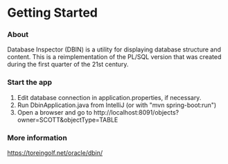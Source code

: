 # Getting Started

### About
Database Inspector (DBIN) is a utility for displaying database structure and content. This is a reimplementation of the PL/SQL version that was created during the first quarter of the 21st century.

### Start the app
1. Edit database connection in application.properties, if necessary.
2. Run DbinApplication.java from IntelliJ (or with "mvn spring-boot:run")
3. Open a browser and go to http://localhost:8091/objects?owner=SCOTT&objectType=TABLE

### More information
https://toreingolf.net/oracle/dbin/
